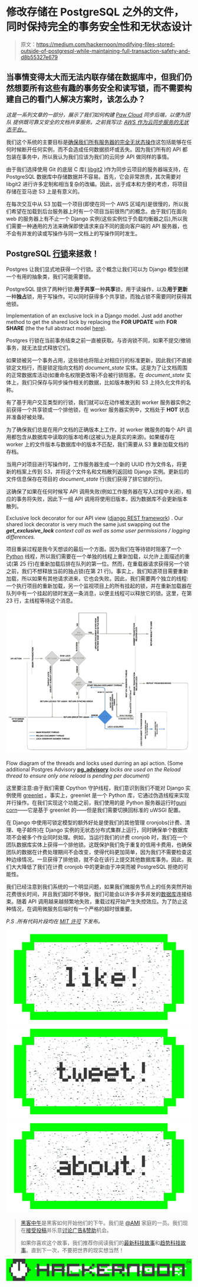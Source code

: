 # 修改存储在 PostgreSQL 之外的文件，同时保持完全的事务安全性和无状态设计

> 原文：<https://medium.com/hackernoon/modifying-files-stored-outside-of-postgresql-while-maintaining-full-transaction-safety-and-d8b55327e679>

## 当事情变得**太大**而无法内联存储在数据库中，但我们仍然想要所有这些有趣的事务安全和读写锁，而不需要构建自己的看门人解决方案时，该怎么办？

*这是一系列文章的一部分，展示了我们如何构建* [*Paw Cloud*](https://paw.cloud) *同步后端，以便为团队* *提供既可靠又安全的文档共享服务。之前我写过:* [*AWS 作为云同步服务的无状态平台。*](https://hackernoon.com/aws-as-a-stateless-platform-for-cloud-syncing-services-7afe1908463c#.9wg8cayun)

我们这个系统的主要目标是[确保我们所有服务器的完全无状态操作](https://hackernoon.com/aws-as-a-stateless-platform-for-cloud-syncing-services-7afe1908463c#.lt7yl1pet)这包括能够在任何时候断开任何实例，而不会造成任何数据损坏或丢失。因为我们所有的 API 都包装在事务中，所以我认为我们应该为我们的云同步 API 做同样的事情。

由于我们选择使用 Git 的底层 C 库( [libgit2](https://libgit2.github.com/) )作为同步云项目的服务器端支持，在 PostgreSQL 数据库中存储数据并不容易。首先，它会非常昂贵，其次需要对 libgit2 进行许多定制和相当复杂的改编。因此，出于成本和方便的考虑，将项目存储在亚马逊 S3 上是有意义的。

在每次交互中从 S3 加载一个项目(即使在同一个 AWS 区域内)是很慢的，所以我们希望在加载到后台服务器上时有一个项目当前很热门的概念。由于我们在面向 web 的服务器上有不止一个 Django 实例(这些实例位于负载均衡器之后),所以我们需要一种通用的方法来确保即使请求来自不同的面向客户端的 API 服务器，也不会有并发的读或写操作与同一文档上的写操作同时发生。

## PostgreSQL [行锁](https://www.postgresql.org/docs/current/static/explicit-locking.html)来拯救！

Postgres 让我们显式地获得一个行锁。这个概念让我们可以为 Django 模型创建一个有用的抽象类，我们可能需要锁。

PostgreSQL 提供了两种行锁:**用于共享**一种**共享**锁，用于读操作，以及**用于更新**一种**独占**锁，用于写操作。可以同时获得多个共享锁，而独占锁不需要同时获得其他锁。

Implementation of an exclusive lock in a Django model. Just add another method to get the shared lock by replacing the **FOR UPDATE** with **FOR SHARE** (the the full abstract model [here](https://gist.github.com/hishnash/52e5622de571c10f4d5f12368b205620)).

Postgres 行锁在当前事务结束之前一直被获取。与咨询锁不同，如果不提交/撤销事务，就无法显式释放它们。

如果锁被另一个事务占用，这些锁也将阻止对相应行的标准更新，因此我们不直接锁定文档行，而是锁定指向文档的 *document_state* 实体。这是为了让文档周围的正常数据库活动(如重命名权限更改等)不会被行锁阻塞。在 *document_state* 实体上，我们只保存与同步操作相关的数据，比如版本散列和 S3 上持久化文件的名称。

有了基于用户交互类型的行锁，我们就可以在动作被发送到 worker 服务器实例之前获得一个共享锁或一个排他锁，在 worker 服务器实例中，文档处于 **HOT** 状态并准备好被处理。

为了确保我们总是在用户文档的正确版本上工作，对 worker 微服务的每个 API 调用都包含从数据库中读取的版本哈希(这被认为是真实的来源)。如果缓存在 worker 上的文件版本与数据库中的版本不匹配，我们需要从 S3 重新加载文档的存档。

当用户对项目进行写操作时，工作服务器生成一个新的 UUID 作为文件名，将更新的档案上传到 S3，并将这个文件名和文档散列返回给 Django 实例。更新后的文件信息保存在项目的 *document_state* 行(我们获得了排它锁的行)。

这确保了如果在任何时候写 API 调用失败(例如工作服务器在写入过程中关闭)，相应的事务将失败，因此下一组 API 调用将使用旧版本，因为数据库不会更新版本散列。

Exclusive lock decorator for our API view ([django REST framework](http://www.django-rest-framework.org)) . Our shared lock decorator is very much the same just swapping out the ***get_exclusive_lock*** *context call as well as some user permissions / logging differences.*

项目重装过程是我今天想谈的最后一个方面。因为我们在等待锁时阻塞了一个 [Python](https://hackernoon.com/tagged/python) 线程，所以我们需要在一个单独的线程上重新加载，以允许上面描述的重试(第 25 行)在重新加载后排在队列的第一位。然而，在重载器请求获得另一个锁之前，我们不想释放当前的独占锁(在第 21 行)。事实上，我们知道项目需要重新加载，所以如果有其他请求进来，它也会失败。因此，我们需要两个独立的线程:一个执行项目的重新加载，另一个监视项目上的所有挂起的锁，并在重新加载器在队列中有一个挂起的锁时发送一条消息，以便主线程可以释放它的锁。这里，在第 23 行，主线程等待这个消息。

![](img/73fcb8772a14f42acf6b44483080f982.png)

Flow diagram of the threads and locks used durring an api action. (Some additional Postgres Advisory [**pg_advisory**](https://www.postgresql.org/docs/current/static/explicit-locking.html#ADVISORY-LOCKS) *locks are used on the Reload thread to ensure only one reload is pending per document)*

这里要注意:由于我们需要 Cpython 守护线程，我们意识到我们不能对 Django 实例使用 [greenlet](https://greenlet.readthedocs.io/en/latest/) 。事实上，greenlet 是一个 Python 库，它通过伪造线程来实现并行操作。在我们实现这个功能之前，我们使用的是 Python 服务器运行时[guni corn](http://gunicorn.org/)——它是基于 greenlet 的——但是我们需要切换回标准的 uWSGI 配置。

在 Django 中使用可锁定模型的额外好处是使我们的其他管理 cronjobs(计费、清理、电子邮件)在 Django 实例的无状态分布式集群上运行，同时确保单个数据库项不会被多个作业同时处理。例如，当运行我们的计费 cronjob 时，我们在一个团队数据库实体上获得一个排他锁。这既保护我们免于重复的信用卡费用，也确保团队的数据在计费处理期间不会改变，使得代码更加简单，因为我们不需要检查这种边缘情况。一旦获得了排他锁，就不会在该行上提交其他数据库事务。因此，我们大大降低了我们在计费 cronjob 中的更新由于冲突而被 PostgreSQL 拒绝的可能性。

我们已经注意到我们系统的一个明显问题，如果我们微服务节点上的任务突然开始花费很长时间，并且我们超时不够快，我们可能会以许多许多并发的[数据库](https://hackernoon.com/tagged/database)连接结束。随着 API 调用越来越频繁地失败，重载过程开始产生失控效应。为了防止这种情况，在调用微服务后端时有一个严格的超时很重要。

*P.S .所有代码片段均在* [*MIT 许可*](https://opensource.org/licenses/MIT) *下发布。*

[![](img/50ef4044ecd4e250b5d50f368b775d38.png)](http://bit.ly/HackernoonFB)[![](img/979d9a46439d5aebbdcdca574e21dc81.png)](https://goo.gl/k7XYbx)[![](img/2930ba6bd2c12218fdbbf7e02c8746ff.png)](https://goo.gl/4ofytp)

> [黑客中午](http://bit.ly/Hackernoon)是黑客如何开始他们的下午。我们是 [@AMI](http://bit.ly/atAMIatAMI) 家庭的一员。我们现在[接受投稿](http://bit.ly/hackernoonsubmission)并乐意[讨论广告&赞助](mailto:partners@amipublications.com)机会。
> 
> 如果你喜欢这个故事，我们推荐你阅读我们的[最新科技故事](http://bit.ly/hackernoonlatestt)和[趋势科技故事](https://hackernoon.com/trending)。直到下一次，不要把世界的现实想当然！

![](img/be0ca55ba73a573dce11effb2ee80d56.png)